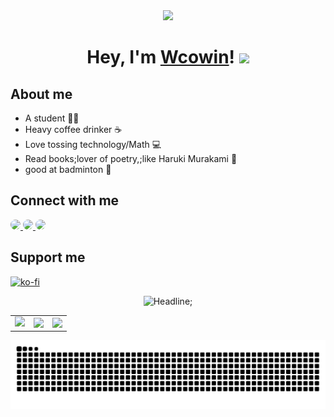 <div id="header" align="center">
  <img src="https://media.giphy.com/media/du3J3cXyzhj75IOgvA/giphy.gif" width="200"/>
  
  <h1>
    Hey, I'm <a href="https://bento.me/wcowin">Wcowin</a>!
    <img src="https://media.giphy.com/media/hvRJCLFzcasrR4ia7z/giphy.gif" width="30px"/>
  </h1>
  </div>



## About me
  * A student :student:
  * Heavy coffee drinker ☕
  * Love tossing technology/Math 💻
  * Read books;lover of poetry,;like Haruki Murakami 📖
  * good at badminton :badminton:
  
 <!-- [![Anurag's GitHub stats](https://github-readme-stats.vercel.app/api?username=Wcowin)](https://github.com/anuraghazra/github-readme-stats)  
[![Readme Card](https://github-readme-stats-beta-amber-44.vercel.app/api?username=Wcowin&show_icons=true&role=OWNER,ORGANIZATION_MEMBER,COLLABORATOR&locale=zh-my)](#)  -->

<!--[![Top Langs](https://github-readme-stats.vercel.app/api/top-langs/?username=Wcowin)](https://github.com/anuraghazra/github-readme-stats)-->


## Connect with me
 <!--
<p align="left">
&nbsp; <a href="https://twitter.com/Wcowin_" target="_blank" rel="noopener noreferrer"><img src="https://img.icons8.com/plasticine/100/000000/twitter.png" width="50" /></a>  
&nbsp; <a href="https://www.instagram.com/wcowin_/" target="_blank" rel="noopener noreferrer"><img src="https://img.icons8.com/plasticine/100/000000/instagram-new.png" width="50" /></a>  
&nbsp; <a href="mailto:wangkewen821@gmail.com" target="_blank" rel="noopener noreferrer"><img src="https://img.icons8.com/plasticine/100/000000/gmail.png"  width="50" /></a>
</p>
-->

<div>
  <a href="https://twitter.com/wcowin_" target="_blank">
    <img src="https://cn.mcecy.com/image/20231006/bf81886879255799f477a8989d314833.png" style="border-radius: 10px; width: 25%;">
  </a>
  <a href="https://www.instagram.com/wcowin_/" target="_blank">
    <img src="https://cn.mcecy.com/image/20231006/892950af21d09c98d403ebc378a21899.png" style="border-radius: 10px; width: 25%;">
  </a>
  <a href="https://github.com/wcowin" target="_blank">
    <img src="https://cn.mcecy.com/image/20231006/6cc108417b5f9ab5ae53c2376d6036d8.png" style="border-radius: 25px;width: 25%;">
  </a>
</div>

## Support me
 [![ko-fi](https://ko-fi.com/img/githubbutton_sm.svg)](https://ko-fi.com/U6U5HAO6B)


<div align=center> 
         <img src="https://readme-typing-svg.herokuapp.com?color=%2336BCF7&size=32&center=true&vCenter=true&width=600&height=50&lines=My+hobby:+;I+Love+coffee;I+Love+books;I+Love+Program" alt="Headline;" /> 
     </div> 

 <table>
    <tr>
        <td >
            <center><img src="http://github-profile-summary-cards.vercel.app/api/cards/repos-per-language?username=Wcowin&theme=vue" ></center>
        </td>
        <td >
            <center><img src="http://github-profile-summary-cards.vercel.app/api/cards/productive-time?username=Wcowin&theme=github&utcOffset=8" align="right" /></center>
        </td>
        <td >
            <center><img src="http://github-profile-summary-cards.vercel.app/api/cards/most-commit-language?username=Wcowin&theme=vue" align="right" /></center>
        </td>
    </tr>
</table>

![Wcowin's github activity graph](https://raw.githubusercontent.com/Wcowin/Wcowin/output/github-contribution-grid-snake.svg)
